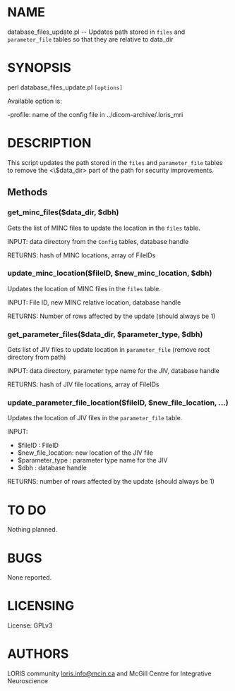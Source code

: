 # NAME

database\_files\_update.pl -- Updates path stored in `files` and
`parameter_file` tables so that they are relative to data\_dir

# SYNOPSIS

perl database\_files\_update.pl `[options]`

Available option is:

\-profile: name of the config file in ../dicom-archive/.loris\_mri

# DESCRIPTION

This script updates the path stored in the `files` and `parameter_file`
tables to remove the <\\$data\_dir> part of the path for security improvements.

## Methods

### get\_minc\_files($data\_dir, $dbh)

Gets the list of MINC files to update the location in the `files` table.

INPUT: data directory from the `Config` tables, database handle

RETURNS: hash of MINC locations, array of FileIDs

### update\_minc\_location($fileID, $new\_minc\_location, $dbh)

Updates the location of MINC files in the `files` table.

INPUT: File ID, new MINC relative location, database handle

RETURNS: Number of rows affected by the update (should always be 1)

### get\_parameter\_files($data\_dir, $parameter\_type, $dbh)

Gets list of JIV files to update location in `parameter_file` (remove root
directory from path)

INPUT: data directory, parameter type name for the JIV, database handle

RETURNS: hash of JIV file locations, array of FileIDs

### update\_parameter\_file\_location($fileID, $new\_file\_location, ...)

Updates the location of JIV files in the `parameter_file` table.

INPUT:
  - $fileID           : FileID
  - $new\_file\_location: new location of the JIV file
  - $parameter\_type   : parameter type name for the JIV
  - $dbh              : database handle

RETURNS: number of rows affected by the update (should always be 1)

# TO DO

Nothing planned.

# BUGS

None reported.

# LICENSING

License: GPLv3

# AUTHORS

LORIS community <loris.info@mcin.ca> and McGill Centre for Integrative Neuroscience
